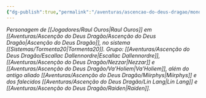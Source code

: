 ```yaml
---
{"dg-publish":true,"permalink":"/aventuras/ascencao-do-deus-dragao/mond/"}
---
```


*Personagem de [[Jogadores/Raul Ouros\|Raul Ouros]] em [[Aventuras/Ascenção do Deus Dragão/Ascenção do Deus Dragão\|Ascenção do Deus Dragão]], no sistema [[Sistemas/Tormenta20\|Tormenta20]].*
*Grupo: [[Aventuras/Ascenção do Deus Dragão/Escallac Dallennordre\|Escallac Dallennordre]], [[Aventuras/Ascenção do Deus Dragão/Nezzar\|Nezzar]] e [[Aventuras/Ascenção do Deus Dragão/Va'Holiem\|Va'Holiem]], além do antigo aliado [[Aventuras/Ascenção do Deus Dragão/Miirphys\|Miirphys]] e dos falecidos [[Aventuras/Ascenção do Deus Dragão/Lin Lang\|Lin Lang]] e [[Aventuras/Ascenção do Deus Dragão/Raiden\|Raiden]].*

